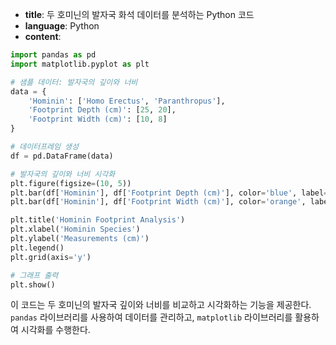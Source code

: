 - **title**: 두 호미닌의 발자국 화석 데이터를 분석하는 Python 코드  
- **language**: Python  
- **content**: 
```python
import pandas as pd
import matplotlib.pyplot as plt

# 샘플 데이터: 발자국의 깊이와 너비
data = {
    'Hominin': ['Homo Erectus', 'Paranthropus'],
    'Footprint Depth (cm)': [25, 20],
    'Footprint Width (cm)': [10, 8]
}

# 데이터프레임 생성
df = pd.DataFrame(data)

# 발자국의 깊이와 너비 시각화
plt.figure(figsize=(10, 5))
plt.bar(df['Hominin'], df['Footprint Depth (cm)'], color='blue', label='Depth')
plt.bar(df['Hominin'], df['Footprint Width (cm)'], color='orange', label='Width', alpha=0.7)

plt.title('Hominin Footprint Analysis')
plt.xlabel('Hominin Species')
plt.ylabel('Measurements (cm)')
plt.legend()
plt.grid(axis='y')

# 그래프 출력
plt.show()
```  

이 코드는 두 호미닌의 발자국 깊이와 너비를 비교하고 시각화하는 기능을 제공한다. `pandas` 라이브러리를 사용하여 데이터를 관리하고, `matplotlib` 라이브러리를 활용하여 시각화를 수행한다.